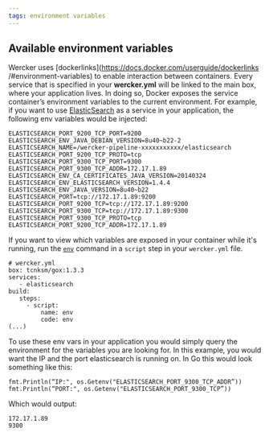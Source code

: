 ```yaml
---
tags: environment variables
---
```


## Available environment variables

Wercker uses [dockerlinks](https://docs.docker.com/userguide/dockerlinks
/#environment-variables) to enable interaction between containers.
Every service that is specified in your **wercker.yml** will be linked to the
main box, where your application lives. In doing so, Docker exposes the service
container’s environment variables to the current environment.  For example,
if you want to use [ElasticSearch](http://elasticsearch.com) as a service in
your application, the following env variables would be injected: 
```
ELASTICSEARCH_PORT_9200_TCP_PORT=9200
ELASTICSEARCH_ENV_JAVA_DEBIAN_VERSION=8u40~b22-2 
ELASTICSEARCH_NAME=/wercker-pipeline-xxxxxxxxxxx/elasticsearch 
ELASTICSEARCH_PORT_9200_TCP_PROTO=tcp
ELASTICSEARCH_PORT_9300_TCP_PORT=9300
ELASTICSEARCH_PORT_9300_TCP_ADDR=172.17.1.89
ELASTICSEARCH_ENV_CA_CERTIFICATES_JAVA_VERSION=20140324
ELASTICSEARCH_ENV_ELASTICSEARCH_VERSION=1.4.4
ELASTICSEARCH_ENV_JAVA_VERSION=8u40~b22
ELASTICSEARCH_PORT=tcp://172.17.1.89:9200
ELASTICSEARCH_PORT_9200_TCP=tcp://172.17.1.89:9200
ELASTICSEARCH_PORT_9300_TCP=tcp://172.17.1.89:9300
ELASTICSEARCH_PORT_9300_TCP_PROTO=tcp
ELASTICSEARCH_PORT_9200_TCP_ADDR=172.17.1.89 
```

If you want to view which variables are exposed in your container while it's running, run the [`env`](http://man.cx/env) command in a `script` step in your `wercker.yml` file.
``` 
# wercker.yml 
box: tcnksm/gox:1.3.3
services:
   - elasticsearch 
build:
   steps:
     - script:
         name: env
         code: env 
(...) 
``` 
To use these env vars in your application you
would simply query the environment for the variables you are looking for. In
this example, you would want the IP and the port elasticsearch is running on. In
Go this would look something like this:

```
fmt.Println(“IP:", os.Getenv("ELASTICSEARCH_PORT_9300_TCP_ADDR”))
fmt.Println(“PORT:", os.Getenv("ELASTICSEARCH_PORT_9300_TCP”))
```

Which would output:
```
172.17.1.89
9300
```

